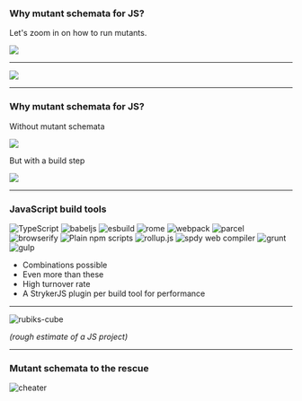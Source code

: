 
### Why mutant schemata for JS?

Let's zoom in on how to run mutants.

[![](img/mutation-testing-process-focus-4.svg)](https://mermaid-js.github.io/mermaid-live-editor/edit/#eyJjb2RlIjoiZ3JhcGggTFJcbiAgICBBKChTdGFydCkpIC0tPiBCKDEuIFByZXBhcmUpXG4gICAgQiAtLT4gQygyLiBDb2RlIGluc3RydW1lbnRhdGlvbilcbiAgICBDIC0tPiBEKDMuIERyeSBydW4pXG4gICAgRCAtLT4gRXtTdWNjZXNzP31cbiAgICBFIC0tPnxZZXN8IEYoNC4gTXV0YXRpb24gdGVzdGluZylcbiAgICBFIC0tPnxOb3wgSCgoZW5kKSlcbiAgICBGIC0tPiBIXG4gICAgc3R5bGUgRiBmaWxsOiNmZjBcblxuIiwibWVybWFpZCI6IntcbiAgXCJ0aGVtZVwiOiBcImRlZmF1bHRcIlxufSIsInVwZGF0ZUVkaXRvciI6ZmFsc2UsImF1dG9TeW5jIjp0cnVlLCJ1cGRhdGVEaWFncmFtIjpmYWxzZX0) <!-- .element target="_blank" -->

---

[![](img/run-mutants-process-focus-execute.svg) <!--element style="max-height: 650px" -->](https://mermaid-js.github.io/mermaid-live-editor/edit/#eyJjb2RlIjoiZmxvd2NoYXJ0IFREXG4gICAgQShzdGFydCktLT5Ee0lnbm9yZWQ_fVxuICAgIHN1YmdyYXBoIHBlciBtdXRhbnRcbiAgICBELS0gTm8gLS0-IEV7Q292ZXJlZD99XG4gICAgRS0tIFllcyAtLT4gRihFeGVjdXRlIGluIHRlc3QgcnVubmVyKVxuICAgIEYtLSB0aW1lb3V0IGV4cGlyZWQgLS0-RyhSZXN0YXJ0IHRlc3QgcnVubmVyKVxuICAgIEctLSBSZXBvcnQgVGltZW91dCAtLT5ZKFJlcG9ydCBtdXRhbnQpXG4gICAgRi0tIFJlcG9ydCBLaWxsZWQvU3VyaXZlZCAtLT5ZXG4gICAgRS0tIE5vIFxcbiBSZXBvcnQgTm9Db3ZlcmFnZSAtLT4gWVxuICAgIEQtLSBZZXMgXFxuIFJlcG9ydCBJZ25vcmVkIC0tPiBZXG4gICAgZW5kXG4gICAgWS0tPlooKGVuZCkpXG5cbiAgICBzdHlsZSBGIGZpbGw6I0ZGMCIsIm1lcm1haWQiOiJ7XG4gIFwidGhlbWVcIjogXCJkZWZhdWx0XCJcbn0iLCJ1cGRhdGVFZGl0b3IiOmZhbHNlLCJhdXRvU3luYyI6dHJ1ZSwidXBkYXRlRGlhZ3JhbSI6ZmFsc2V9) <!-- .element target="_blank" -->

---

<!-- .slide: data-auto-animate -->
### Why mutant schemata for JS?

<div class="row">
<div>

Without mutant schemata

[![](img/without-mutant-schemata.svg)](https://mermaid-js.github.io/mermaid-live-editor/edit/#eyJjb2RlIjoiZmxvd2NoYXJ0IFREXG4gICAgXG4gICAgc3ViZ3JhcGggbXV0YW50cyBbRm9yIGVhY2ggbXV0YW50XVxuXG4gICAgQihQbGFjZSlcbiAgICBCIC0tPiBEKFJ1biB0ZXN0cylcbiAgICBEIC0tS2lsbGVkL1N1cnZpdmVkLS0-IEUoUmVwb3J0IG11dGFudClcblxuICAgIGVuZFxuXG4gICAgQSgoc3RhcnQpKSAtLT4gbXV0YW50c1xuICAgIG11dGFudHMgLS0-IFooKGVuZCkpIiwibWVybWFpZCI6IntcbiAgXCJ0aGVtZVwiOiBcImRlZmF1bHRcIlxufSIsInVwZGF0ZUVkaXRvciI6ZmFsc2UsImF1dG9TeW5jIjp0cnVlLCJ1cGRhdGVEaWFncmFtIjpmYWxzZX0) <!-- .element target="_blank" -->

</div>
<div>

But with a build step

<!-- .element class="fragment" data-fragment-index="0" -->

[![](img/without-mutant-schemata-2.svg)](https://mermaid-js.github.io/mermaid-live-editor/edit/#eyJjb2RlIjoiZmxvd2NoYXJ0IFREXG4gICAgXG4gICAgc3ViZ3JhcGggbXV0YW50cyBbRm9yIGVhY2ggbXV0YW50XVxuXG4gICAgQihQbGFjZSlcbiAgICBCIC0tPiBDKEJ1aWxkKVxuICAgIEMgLS0-IEQoUnVuIHRlc3RzKVxuICAgIEQgLS1LaWxsZWQvU3Vydml2ZWQtLT4gRShSZXBvcnQgbXV0YW50KVxuXG4gICAgZW5kXG5cbiAgICBBKChzdGFydCkpIC0tPiBtdXRhbnRzXG4gICAgbXV0YW50cyAtLT4gWigoZW5kKSlcblxuICAgIHN0eWxlIEMgZmlsbDojRkYwIiwibWVybWFpZCI6IntcbiAgXCJ0aGVtZVwiOiBcImRlZmF1bHRcIlxufSIsInVwZGF0ZUVkaXRvciI6ZmFsc2UsImF1dG9TeW5jIjp0cnVlLCJ1cGRhdGVEaWFncmFtIjpmYWxzZX0) <!-- .element target="_blank" -->

<!-- .element class="fragment" data-fragment-index="0" -->

</div>
</div>

---

### JavaScript build tools

![TypeScript](/img/ts.svg) <!-- .element class="img-width-15" title="TypeScript" -->
![babeljs](/img/babel.png) <!-- .element class="img-width-15" title="babeljs" -->
![esbuild](/img/esbuild.png) <!-- .element class="img-width-15" title="esbuild" -->
![rome](/img/rome.png) <!-- .element class="img-width-15" title="rome" -->
![webpack](/img/webpack.png) <!-- .element class="img-width-15" title="webpack" -->
![parcel](/img/parcel.png) <!-- .element class="img-width-15" title="parcel" -->
![browserify](/img/browserify.png) <!-- .element class="img-width-15" title="browserify" -->
![Plain npm scripts](/img/npm.png) <!-- .element class="img-width-15" title="Plain npm scripts" -->
![rollup.js](/img/rollup.png) <!-- .element class="img-width-15" title="rollup.js" -->
![spdy web compiler](/img/swr.png) <!-- .element class="img-width-15" title="spdy web compiler" -->
![grunt](/img/grunt.png) <!-- .element class="img-width-15" title="grunt" -->
![gulp](/img/gulp.png) <!-- .element class="img-width-15" title="gulp" -->


* Combinations possible <!-- .element class="fragment" -->
* Even more than these <!-- .element class="fragment" -->
* High turnover rate <!-- .element class="fragment" -->
* A StrykerJS plugin per build tool for performance <!-- .element class="fragment" -->

---

![rubiks-cube](/img/rubiks-cube.png)

_(rough estimate of a JS project)_

---

### Mutant schemata to the rescue

![cheater](/img/strykerjs-cheater.jpg)

